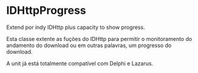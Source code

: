 # IDHttpProgress
Extend por indy IDHttp plus capacity to show progress.

Esta classe extente as fuções do IDHttp para permitir o
monitoramento do andamento do download ou em outras
palavras, um progresso do download.

A unit já está totalmente compatível com Delphi e Lazarus.
